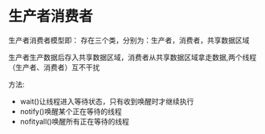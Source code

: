 # 生产者消费者

生产者消费者模型即：
存在三个类，分别为：生产者，消费者，共享数据区域

生产者生产数据后存入共享数据区域，消费者从共享数据区域拿走数据,两个线程（生产者、消费者）互不干扰

方法:
<ul>
<li>wait()让线程进入等待状态，只有收到唤醒时才继续执行</li>
<li>notify()唤醒某个正在等待的线程</li>
<li>nofityall()唤醒所有正在等待的线程</li>
</ul>